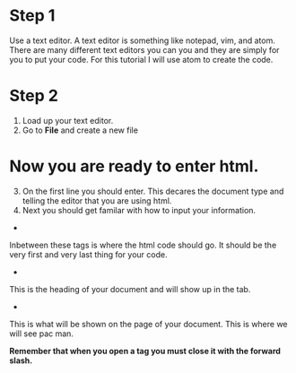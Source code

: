 # Step 1
Use a text editor. A text editor is something like notepad, vim, and atom. There are many different text editors you can you and they are simply for you to put your code.
For this tutorial I will use atom to create the code.

# Step 2
1. Load up your text editor.
2. Go to **File** and create a new file
# Now you are ready to enter html.
3. On the first line you should enter. <!DOCTYPE html> This decares the document type and telling the editor that you are using html.
4. Next you should get familar with how to input your information.
- <html>  </html>
Inbetween these tags is where the html code should go. It should be the very first and very last thing for your code. 
- <head>  </head> 
This is the heading of your document and will show up in the tab.
- <body>  </body>
This is what will be shown on the page of your document. This is where we will see pac man.

**Remember that when you open a tag you must close it with the forward slash.**

